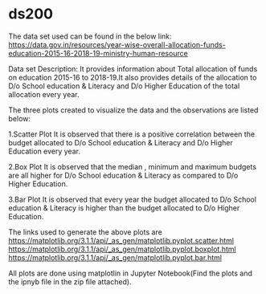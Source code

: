 # ds200

The data set used can be found in the below link: https://data.gov.in/resources/year-wise-overall-allocation-funds-education-2015-16-2018-19-ministry-human-resource

Data set Description: It provides information about Total allocation of funds on education 2015-16 to 2018-19.It also provides details of the allocation to D/o School education & Literacy and D/o Higher Education of the total allocation every year.

The three plots created to visualize the data and the observations are listed below:

1.Scatter Plot
It is observed that there is a positive correlation between the budget allocated to D/o School education & Literacy and D/o Higher Education every year.

2.Box Plot
It is observed that the median , minimum and maximum budgets are all higher for D/o School education & Literacy as compared to D/o Higher Education.

3.Bar Plot
It is observed that every year the budget allocated to D/o School education & Literacy is higher than the budget allocated to D/o Higher Education.


The links used to generate the above plots are 
https://matplotlib.org/3.1.1/api/_as_gen/matplotlib.pyplot.scatter.html
https://matplotlib.org/3.1.1/api/_as_gen/matplotlib.pyplot.boxplot.html
https://matplotlib.org/3.1.1/api/_as_gen/matplotlib.pyplot.bar.html

All plots are done using matplotlin in Jupyter Notebook(Find the plots and the ipnyb file in the zip file attached).
